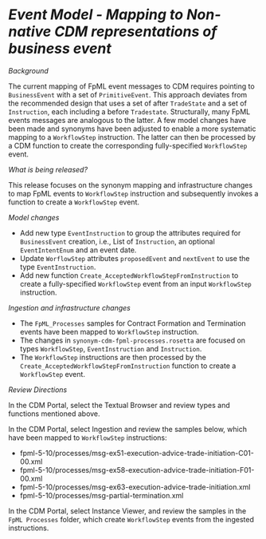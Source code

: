 # *Event Model - Mapping to Non-native CDM representations of business event*

_Background_

The current mapping of FpML event messages to CDM requires pointing to `BusinessEvent` with a set of `PrimitiveEvent`.  This approach deviates from the recommended design that uses a set of after `TradeState` and a set of `Instruction`, each including a before `Tradestate`. Structurally, many FpML events messages are  analogous to the latter. A few model changes have been made and synonyms have been adjusted to enable a more systematic mapping to a `WorkflowStep` instruction. The latter can then be processed by a CDM function to create the corresponding fully-specified `WorkflowStep` event.  

_What is being released?_

This release focuses on the synonym mapping and infrastructure changes to map FpML events to `WorkflowStep` instruction and subsequently invokes a function to create a `WorkflowStep` event.

_Model changes_

* Add new type `EventInstruction` to group the attributes required for `BusinessEvent` creation, i.e., List of `Instruction`, an optional `EventIntentEnum` and an event date. 
* Update `WorflowStep` attributes `proposedEvent` and `nextEvent` to use the type `EventInstruction`.
* Add new function `Create_AcceptedWorkflowStepFromInstruction` to create a fully-specified `WorkflowStep` event from an input `WorkflowStep` instruction.

_Ingestion and infrastructure changes_

- The `FpML_Processes` samples for Contract Formation and Termination events have been mapped to `WorkflowStep` instruction.
- The changes in `synonym-cdm-fpml-processes.rosetta` are focused on types `WorkflowStep`, `EventInstruction` and `Instruction`.
- The `WorkflowStep` instructions are then processed by the `Create_AcceptedWorkflowStepFromInstruction` function to create a `WorkflowStep` event.

_Review Directions_

In the CDM Portal, select the Textual Browser and review types and functions mentioned above.

In the CDM Portal, select Ingestion and review the samples below, which have been mapped to `WorkflowStep` instructions:

- fpml-5-10/processes/msg-ex51-execution-advice-trade-initiation-C01-00.xml
- fpml-5-10/processes/msg-ex58-execution-advice-trade-initiation-F01-00.xml
- fpml-5-10/processes/msg-ex63-execution-advice-trade-initiation.xml
- fpml-5-10/processes/msg-partial-termination.xml

In the CDM Portal, select Instance Viewer, and review the samples in the `FpML Processes` folder, which create `WorkflowStep` events from the ingested instructions.
